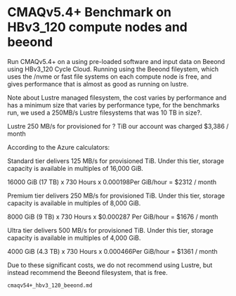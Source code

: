 # CMAQv5.4+ Benchmark on HBv3_120 compute nodes and beeond

Run CMAQv5.4+ on a using pre-loaded software and input data on Beeond using HBv3_120 Cycle Cloud.
Running using the Beeond fileystem, which uses the /nvme or fast file systems on each compute node is free, and gives performance that is almost as good as running on lustre.


Note about Lustre managed filesystem, the cost varies by performance and has a minimum size that varies by performance type, for the benchmarks run, we used a 250MB/s Lustre filesystems that was 10 TB in size?.

Lustre 250 MB/s for provisioned for ? TiB our account was charged $3,386 / month


According to the Azure calculators:

Standard tier delivers 125 MB/s for provisioned TiB. Under this tier, storage capacity is available in multiples of 16,000 GiB.

16000 GiB (17 TB) x 730 Hours x 0.000198Per GiB/hour = $2312 / month

Premium tier delivers 250 MB/s for provisioned TiB. Under this tier, storage capacity is available in multiples of 8,000 GiB.

8000 GiB (9 TB)  x 730 Hours x $0.000287 Per GiB/hour = $1676 / month

Ultra tier delivers 500 MB/s for provisioned TiB. Under this tier, storage capacity is available in multiples of 4,000 GiB.

4000 GiB (4.3 TB) x 730 Hours x 0.000466Per GiB/hour = $1361 / month 


Due to these significant costs, we do not recommend using Lustre, but instead recommend the Beeond filesystem, that is free.

```{toctree}
cmaqv54+_hbv3_120_beeond.md

